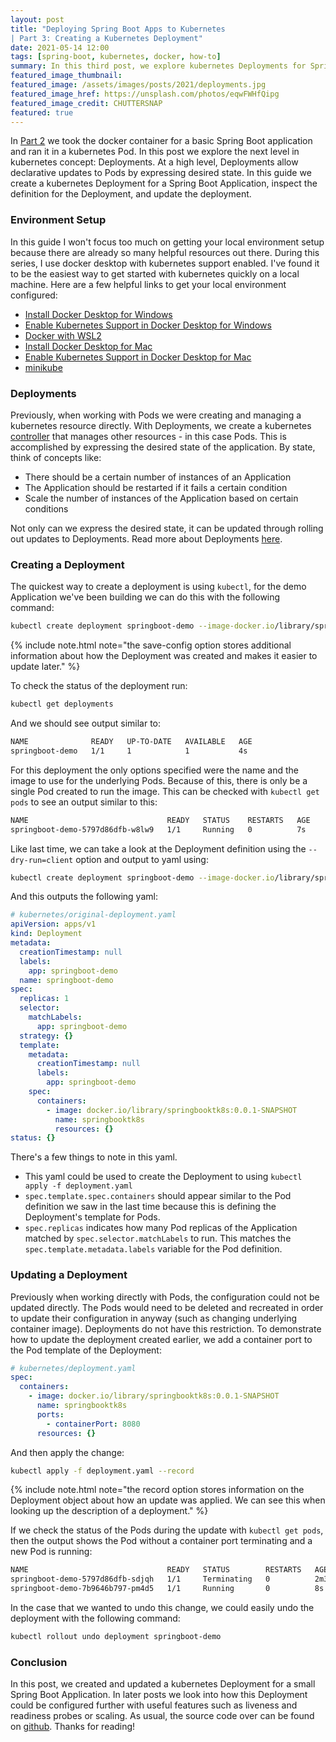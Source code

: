 ```yaml
---
layout: post
title: "Deploying Spring Boot Apps to Kubernetes 
| Part 3: Creating a Kubernetes Deployment"
date: 2021-05-14 12:00
tags: [spring-boot, kubernetes, docker, how-to]
summary: In this third post, we explore kubernetes Deployments for Spring Boot Applications
featured_image_thumbnail:
featured_image: /assets/images/posts/2021/deployments.jpg
featured_image_href: https://unsplash.com/photos/eqwFWHfQipg
featured_image_credit: CHUTTERSNAP
featured: true
---
```


In [Part 2](2021-04-09-simple-spring-boot-on-k8s.md) we took the docker container for a basic Spring Boot application and ran it in a kubernetes Pod. In this post we explore the next level in kubernetes concept: Deployments. At a high level, Deployments allow declarative updates to Pods by expressing desired state. In this guide we create a kubernetes Deployment for a Spring Boot Application, inspect the definition for the Deployment, and update the deployment. 

### Environment Setup
In this guide I won't focus too much on getting your local environment setup because there are already so many helpful resources out there. During this series, I use docker desktop with kubernetes support enabled. I've found it to be the easiest way to get started with kubernetes quickly on a local machine. Here are a few helpful links to get your local environment configured:
* [Install Docker Desktop for Windows](https://docs.docker.com/docker-for-windows/install/)
* [Enable Kubernetes Support in Docker Desktop for Windows](https://docs.docker.com/docker-for-windows/#kubernetes)
* [Docker with WSL2](https://docs.docker.com/docker-for-windows/wsl-tech-preview/)
* [Install Docker Desktop for Mac](https://docs.docker.com/docker-for-mac/install/)
* [Enable Kubernetes Support in Docker Desktop for Mac](https://docs.docker.com/docker-for-mac/#kubernetes)
* [minikube](https://minikube.sigs.k8s.io/docs/start/) 

### Deployments
Previously, when working with Pods we were creating and managing a kubernetes resource directly. With Deployments, we create a kubernetes [controller](https://kubernetes.io/docs/concepts/architecture/controller/) that manages other resources - in this case Pods. This is accomplished by expressing the desired state of the application. By state, think of concepts like:
* There should be a certain number of instances of an Application
* The Application should be restarted if it fails a certain condition
* Scale the number of instances of the Application based on certain conditions

Not only can we express the desired state, it can be updated through rolling out updates to Deployments. Read more about Deployments [here](https://kubernetes.io/docs/concepts/workloads/controllers/deployment/).

### Creating a Deployment
The quickest way to create a deployment is using `kubectl`, for the demo Application we've been building we can do this with the following command:

```bash
kubectl create deployment springboot-demo --image-docker.io/library/springbooktk8s:0.0.1-SNAPSHOT --save-config
```

{% include note.html note="the save-config option stores additional information about how the Deployment was created and makes it easier to update later." %}

To check the status of the deployment run:

```bash
kubectl get deployments
```

And we should see output similar to:

```bash
NAME              READY   UP-TO-DATE   AVAILABLE   AGE
springboot-demo   1/1     1            1           4s
```

For this deployment the only options specified were the name and the image to use for the underlying Pods. Because of this, there is only be a single Pod created to run the image. This can be checked with `kubectl get pods` to see an output similar to this:

```bash
NAME                               READY   STATUS    RESTARTS   AGE
springboot-demo-5797d86dfb-w8lw9   1/1     Running   0          7s
```

Like last time, we can take a look at the Deployment definition using the `--dry-run=client` option and output to yaml using:

```bash
kubectl create deployment springboot-demo --image-docker.io/library/springbooktk8s:0.0.1-SNAPSHOT  --save-config --dry-run=client -o yaml
```

And this outputs the following yaml:

```yaml
# kubernetes/original-deployment.yaml
apiVersion: apps/v1
kind: Deployment
metadata:
  creationTimestamp: null
  labels:
    app: springboot-demo
  name: springboot-demo
spec:
  replicas: 1
  selector:
    matchLabels:
      app: springboot-demo
  strategy: {}
  template:
    metadata:
      creationTimestamp: null
      labels:
        app: springboot-demo
    spec:
      containers:
        - image: docker.io/library/springbooktk8s:0.0.1-SNAPSHOT
          name: springbooktk8s
          resources: {}
status: {}
```

There's a few things to note in this yaml.
* This yaml could be used to create the Deployment to using `kubectl apply -f deployment.yaml`
* `spec.template.spec.containers` should appear similar to the Pod definition we saw in the last time because this is defining the Deployment's template for Pods.
* `spec.replicas` indicates how many Pod replicas of the Application matched by `spec.selector.matchLabels` to run. This matches the `spec.template.metadata.labels` variable for the Pod definition.


### Updating a Deployment
Previously when working directly with Pods, the configuration could not be updated directly. The Pods would need to be deleted and recreated in order to update their configuration in anyway (such as changing underlying container image). Deployments do not have this restriction. To demonstrate how to update the deployment created earlier, we add a container port to the Pod template of the Deployment:

```yaml
# kubernetes/deployment.yaml
spec:
  containers:
    - image: docker.io/library/springbooktk8s:0.0.1-SNAPSHOT
      name: springbooktk8s
      ports:
        - containerPort: 8080
      resources: {}
```

And then apply the change:

```bash
kubectl apply -f deployment.yaml --record
```


{% include note.html note="the record option stores information on the Deployment object about how an update was applied. We can see this when looking up the description of a deployment." %}


If we check the status of the Pods during the update with `kubectl get pods`, then the output shows the Pod without a container port terminating and a new Pod is running:

```bash
NAME                               READY   STATUS        RESTARTS   AGE
springboot-demo-5797d86dfb-sdjqh   1/1     Terminating   0          2m33s
springboot-demo-7b9646b797-pm4d5   1/1     Running       0          8s
```

In the case that we wanted to undo this change, we could easily undo the deployment with the following command:


```bash
kubectl rollout undo deployment springboot-demo
```

### Conclusion
In this post, we created and updated a kubernetes Deployment for a small Spring Boot Application. In later posts we look into how this Deployment could be configured further with useful features such as liveness and readiness probes or scaling. As usual, the source code over can be found on [github](https://github.com/lumberjackdev/springboot-on-k8s/tree/part-three). Thanks for reading!